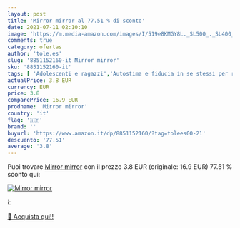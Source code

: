 ```yaml
---
layout: post
title: 'Mirror mirror al 77.51 % di sconto'
date: 2021-07-11 02:10:10
image: 'https://m.media-amazon.com/images/I/519e8KMGY8L._SL500_._SL400_.jpg'
comments: true
category: ofertas
author: 'tole.es'
slug: '8851152160-it Mirror mirror'
sku: '8851152160-it'
tags: [ 'Adolescenti e ragazzi','Autostima e fiducia in se stessi per ragazzi','Letteratura e narrativa per adolescenti e ragazzi','Libri','Narrativa su autostima e fiducia per ragazzi','Narrativa su rapporti di coppia e sesso per ragazzi','Narrativa sui problemi sociali e familiari per ragazzi','Problemi sociali e familiari per ragazzi','Rapporti di coppia e intimità per ragazzi', ]
actualPrice: 3.8 EUR
currency: EUR
price: 3.8
comparePrice: 16.9 EUR
prodname: 'Mirror mirror'
country: 'it'
flag: '🇮🇹'
brand: ''
buyurl: 'https://www.amazon.it/dp/8851152160/?tag=tolees00-21'
descuento: '77.51'
average: '3.8'
---
```


Puoi trovare [Mirror mirror](https://www.amazon.it/dp/8851152160/?tag=tolees00-21) con il prezzo 3.8 EUR (originale: 16.9 EUR) 77.51 % sconto qui:

[![Mirror mirror](https://m.media-amazon.com/images/I/519e8KMGY8L._SL500_._SL400_.jpg)](https://www.amazon.it/dp/8851152160/?tag=tolees00-21)

ℹ️:


[🛒 Acquista qui!!](https://www.amazon.it/dp/8851152160/?tag=tolees00-21)
